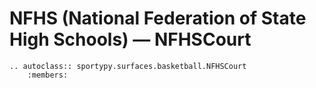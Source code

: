 # NFHS (National Federation of State High Schools) &mdash; NFHSCourt

```{eval-rst}
.. autoclass:: sportypy.surfaces.basketball.NFHSCourt
    :members:
```
